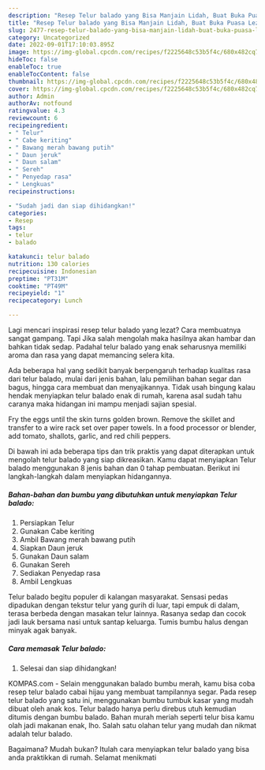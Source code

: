 ```yaml
---
description: "Resep Telur balado yang Bisa Manjain Lidah, Buat Buka Puasa Lezat"
title: "Resep Telur balado yang Bisa Manjain Lidah, Buat Buka Puasa Lezat"
slug: 2477-resep-telur-balado-yang-bisa-manjain-lidah-buat-buka-puasa-lezat
category: Uncategorized
date: 2022-09-01T17:10:03.895Z
image: https://img-global.cpcdn.com/recipes/f2225648c53b5f4c/680x482cq70/telur-balado-foto-resep-utama.jpg
hideToc: false
enableToc: true
enableTocContent: false
thumbnail: https://img-global.cpcdn.com/recipes/f2225648c53b5f4c/680x482cq70/telur-balado-foto-resep-utama.jpg
cover: https://img-global.cpcdn.com/recipes/f2225648c53b5f4c/680x482cq70/telur-balado-foto-resep-utama.jpg
author: Admin
authorAv: notfound
ratingvalue: 4.3
reviewcount: 6
recipeingredient:
- " Telur"
- " Cabe keriting"
- " Bawang merah bawang putih"
- " Daun jeruk"
- " Daun salam"
- " Sereh"
- " Penyedap rasa"
- " Lengkuas"
recipeinstructions:

- "Sudah jadi dan siap dihidangkan!"
categories:
- Resep
tags:
- telur
- balado

katakunci: telur balado 
nutrition: 130 calories
recipecuisine: Indonesian
preptime: "PT31M"
cooktime: "PT49M"
recipeyield: "1"
recipecategory: Lunch

---
```



Lagi mencari inspirasi resep telur balado yang lezat? Cara membuatnya sangat gampang. Tapi Jika salah mengolah maka hasilnya akan hambar dan bahkan tidak sedap. Padahal telur balado yang enak seharusnya memiliki aroma dan rasa yang dapat memancing selera kita.


Ada beberapa hal yang sedikit banyak berpengaruh terhadap kualitas rasa dari telur balado, mulai dari jenis bahan, lalu pemilihan bahan segar dan bagus, hingga cara membuat dan menyajikannya. Tidak usah bingung kalau hendak menyiapkan telur balado enak di rumah, karena asal sudah tahu caranya maka hidangan ini mampu menjadi sajian spesial.

Fry the eggs until the skin turns golden brown. Remove the skillet and transfer to a wire rack set over paper towels. In a food processor or blender, add tomato, shallots, garlic, and red chili peppers.


Di bawah ini ada beberapa tips dan trik praktis yang dapat diterapkan untuk mengolah telur balado yang siap dikreasikan. Kamu dapat menyiapkan Telur balado menggunakan 8 jenis bahan dan 0 tahap pembuatan. Berikut ini langkah-langkah dalam menyiapkan hidangannya.

<!--inarticleads1-->

##### Bahan-bahan dan bumbu yang dibutuhkan untuk menyiapkan Telur balado:

1. Persiapkan  Telur
1. Gunakan  Cabe keriting
1. Ambil  Bawang merah bawang putih
1. Siapkan  Daun jeruk
1. Gunakan  Daun salam
1. Gunakan  Sereh
1. Sediakan  Penyedap rasa
1. Ambil  Lengkuas


Telur balado begitu populer di kalangan masyarakat. Sensasi pedas dipadukan dengan tekstur telur yang gurih di luar, tapi empuk di dalam, terasa berbeda dengan masakan telur lainnya. Rasanya sedap dan cocok jadi lauk bersama nasi untuk santap keluarga. Tumis bumbu halus dengan minyak agak banyak. 

<!--inarticleads2-->

##### Cara memasak Telur balado:


1. Selesai dan siap dihidangkan!

KOMPAS.com - Selain menggunakan balado bumbu merah, kamu bisa coba resep telur balado cabai hijau yang membuat tampilannya segar. Pada resep telur balado yang satu ini, menggunakan bumbu tumbuk kasar yang mudah dibuat oleh anak kos. Telur balado hanya perlu direbus utuh kemudian ditumis dengan bumbu balado. Bahan murah meriah seperti telur bisa kamu olah jadi makanan enak, lho. Salah satu olahan telur yang mudah dan nikmat adalah telur balado. 

Bagaimana? Mudah bukan? Itulah cara menyiapkan telur balado yang bisa anda praktikkan di rumah. Selamat menikmati
